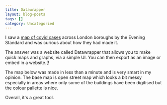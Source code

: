 ```yaml
---
title: Datawrapper
layout: blog-posts
tags: []
category: Uncategoried
---
```

I saw a [map of covid cases](https://datawrapper.dwcdn.net/1ihzV/1/ "map of covid cases") across London boroughs by the Evening Standard and was curious about how they had made it.

The answer was a website called Datawrapper that allows you to make quick maps and graphs, via a simple UI. You can then export as an image or embed in a website.[!

The map below was made in less than a minute and is very smart in my opinion. The base map is open street map which looks a bit messy especially in areas where only some of the buildings have been digitised but the colour pallette is nice.

Overall, it's a great tool.
